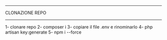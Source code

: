 ******************************************
CLONAZIONE REPO
******************************************

1- clonare repo
2- composer i
3- copiare il file .env e rinominarlo
4- php artisan key:generate
5- npm i --force
